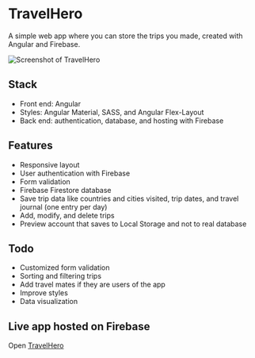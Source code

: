 # TravelHero

A simple web app where you can store the trips you made, created with Angular and Firebase.

![Screenshot of TravelHero](https://res.cloudinary.com/ngasco/image/upload/v1641765981/travelhero_zpgjal.png)

## Stack
- Front end: Angular
- Styles: Angular Material, SASS, and Angular Flex-Layout
- Back end: authentication, database, and hosting with Firebase

## Features
- Responsive layout 
- User authentication with Firebase
- Form validation
- Firebase Firestore database
- Save trip data like countries and cities visited, trip dates, and travel journal (one entry per day)
- Add, modify, and delete trips
- Preview account that saves to Local Storage and not to real database

## Todo
- Customized form validation
- Sorting and filtering trips
- Add travel mates if they are users of the app
- Improve styles
- Data visualization

## Live app hosted on Firebase
Open [TravelHero](https://ng-travel-logger.web.app/all-trips)
